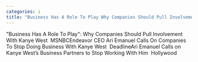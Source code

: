 ```yaml
---
categories: i
title: "Business Has A Role To Play Why Companies Should Pull Involvement With Kanye West  MSNBC"
---
```

"Business Has A Role To Play": Why Companies Should Pull Involvement With Kanye West&nbsp;&nbsp;MSNBCEndeavor CEO Ari Emanuel Calls On Companies To Stop Doing Business With Kanye West&nbsp;&nbsp;DeadlineAri Emanuel Calls on Kanye West’s Business Partners to Stop Working With Him&nbsp;&nbsp;Hollywood